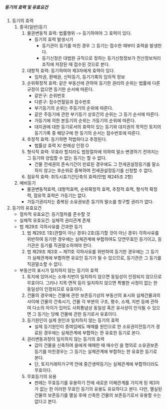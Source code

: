 ##### 등기의 효력 및 유효요건
1. 등기의 효력
    1. 종국(일반)등기
        1. 물권변동적 효력: 법률행위 -> 등기하여야 그 효력이 있다.
            - 등기의 효력 발생시기
                - 등기관이 등기를 마친 경우 그 등기는 접수한 때부터 효력을 발생한다.
                - 등기신청은 대법원 규칙으로 정하는 등기신청정보가 전산정보처리조직에 저장된 때 접수된 것으로 본다.
        2. 대항적 효력: 등기하여야 제3자에게 효력이 있다.
            - 임차권, 환매권, 신탁등기, 등기기록의 임의적 정보
        3. 순위확정적 효력: 같은 부동산에 관하여 등기한 권리의 순위는 법률에 다른 규정이 없으면 등기한 순서에 따른다.
            - 같은구: 순위번호
            - 다른구: 접수연월일과 접수번호
            - 부기등기의 순위는 주등기의 순위에 따른다.
            - 같은 주등기에 관한 부기등기 상호간의 순위는 그 등기 순서에 따른다.
            - 가등기에 의한 본등기의 순위는 가등기의 순위에 따른다.
            - 대지권에 대한 등기로서의 효력이 있는 등기와 대지권의 목적인 토지의 등기기록 중 해당구에 한 등기의 순서는 접수번호에 따른다.
        4. 추정적 효력: 등기하면 적법하다고 추정된다.
            - 법률상 효력 X/ 판례상 인정 O
        5. 형식적 효력: 무효라 할지라도 법정절차에 의하여 말소·변경하기 전까지는 그 등기와 양립할 수 없는 등기는 할 수 없다.
            - 건물 전세권의 존속기간이 만료된 경우에도 그 전세권설정등기를 말소하지 않고는 후순위로 중복하여 전세권설정등기를 신청할 수 없다.
        6. 점유적 효력: 취득시효기간단축의 효력(민법 제245조 2항)
    2. 예비등기
        - 물권변동적효력, 대항적효력, 순위확정적 효력, 추정적 효력, 형식적 확정력, 점유적 효력은 가등기는 없다.
        - 가등기권리자는 중복된 소유권보존 등기의 말소를 청구할 권리가 없다.
2. 등기의 유효요건
    - 절차적 유효요건: 등기절차를 준수할 것
    - 실체적 유효요건: 실체적 권리관계 존재
    - 법 제29조 각하사유를 간과한 등기
        1. 법 제29조 1호(관할이 아닌 경우)·2호(등기할 것이 아닌 경우) 각하사유를 위반하여 등기한 경우에는 실체관계에 부합하여도 당연무효인 등기이고, 등기관은 등기를 직권말소하여야 한다.
        2. 법 제29조 제3호 ~ 제11호 각하사유를 위반하여 등기한 경우에는 그 등기가 실체관계에 부합하면 유요인 등기가 될 수 있으므로, 등기관은 그 등기를 직권말소할 수 없다.
    - 부동산의 표시가 일치하지 않는 등기의 효력
        1. 토지에 있어서는 소재·지번이 일치하지 않으면 동일성이 인정되지 않으므로 무효이다. 그러나 지목·면적 등이 일치하지 않으면 특별한 사정이 없는 한 동일성이 인정되므로 유효이다.
        2. 건물의 경우에는 건물에 관한 보존등기상의 부동산의 표시와 실제건물과의 사이에 건물의 건축시기, 건물 각 부분의 구조, 평수, 소재, 지번 등에 관하여 다소의 차이가 있어도 사회통념상 동일성 혹은 유사성이 인식될 수 있으면 그 등기는 당해 건물에 관한 등기로서 유효이다.
        3. 등기원인이 실제 원인과 일치하지 않는 등기의 효력
            - 실제 등기원인이 증여임에도 매매를 원인으로 한 소유권이전등기가 경료된 경우에는 실체관계에 부합하는 한 유효한 등기로 본다.
        4. 권리변동과정이 일치하지 않는 등기의 효력
            - 갑이 건물을 신축하여 을에게 매매한 때 매수인 을 명의로 소유권보존등기를 마친경우는 그 등기는 실체관계에 부합하는 한 유효한 등기로 본다.
            - 단, 토지거래허가구역 안에 중간생략등기는 실체관계에 부합하더라도 무효이다.
        5. 무효등기의 유용
            - 판례는 무효등기를 유용하기 전에 새로운 이해관계를 가지게 된 제3자가 없는 한 이러한 무효인 등기의 유용도 유요하다고 본다. 다만, 멸실된 건물의 보존등기를 멸실 후에 신축한 건물의 보존등기로서 유용할 수는 없다고 본다.